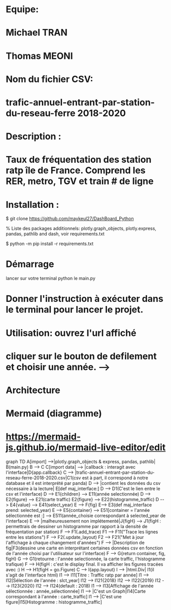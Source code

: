 # Equipe:
# Michael TRAN
# Thomas MEONI

# Nom du fichier CSV:
# trafic-annuel-entrant-par-station-du-reseau-ferre 2018-2020

# Description :
# Taux de fréquentation des station ratp île de France. Comprend les RER, metro, TGV et train # de ligne

# Installation :
$ git clone https://github.com/maykeul27/DashBoard_Python

% Liste des packages additionnels: plotly.graph_objects, plotly.express, pandas, pathlib and dash, voir requirements.txt

$ python -m pip install -r requirements.txt

# Démarrage
 lancer sur votre terminal python le main.py

# Donner l'instruction à exécuter dans le terminal pour lancer le projet.
# Utilisation: ouvrez l'url affiché

# cliquer sur le bouton de defilement et choisir une année. -->

# Architecture
# Mermaid (diagramme)
# https://mermaid-js.github.io/mermaid-live-editor/edit
graph TD
    A[import] -->|plotly.graph_objects & express, pandas, pathlib| B(main.py)
    B --> C
    C[import data] --> |callback : interagit avec l'interface|D{app.callback}
    C --> |trafic-annuel-entrant-par-station-du-reseau-ferre-2018-2020.csv|C1(csv est à part, il correspond à notre database et il est interprété par panda)
    D --> |contient les données du csv nécessaire à la lecture| E[def maj_interface:]
    D --> D1(C'est le lien entre le csv et l'interface)
    D --> E1{children} --> E11(année selectionnée)
    D --> E2{figure} --> E21(carte traffic)
        E2{figure} --> E22(histogramme_traffic)
    D --> E4{value} --> E41(select_year)
    E --> F{fig}
    E--> E3(def maj_interface prend: selected_year)
    E --> E5{container} --> E51[container = l'année  sélectionnée est :] --> E511(année_choisie correspondant à selected_year de l'interface)
    E --> |malheureusement non implétementé|J{figH} --> J1(figH : permettrais de dessiner un histogramme par rapport à la densité de fréquentation par station)
    F --> F1(.add_trace)
    F1 --> F11("Trace les lignes entre les stations")
    F --> F2(.update_layout)
    F2 --> F21("Met à jour l'affichage à chaque changement d'années")
    F --> |Description de fig|F3(dessine une carte en interprétant certaines données csv en fonction de l'année choisi par l'utilisateur sur l'interface)
    F --> G{return container, fig, figH}
    G --> G1(retourne : l'année selectionnée, la carte traffic, l'histogramme trafique)
    F --> H(figH : c'est le display final. Il va afficher les figures tracées avec :)
    H --> H1(figH = go.Figure)
    C --> I{app.layout}
    I --> |html.Div| I1(il s'agit de l'interface html)
    I1 --> I11[Titre : Traffic ratp par année]
    I1 --> I12[Sélection de l'année : slct_year]
        I12 --> I121{2018}
        I12 --> I122{2019}
        I12 --> I123{2020}
        I12 --> I124(default : 2018)
    I1 --> I13[Affichage de l'année sélectionnée : année_sélectionnée]
    I1 --> |C'est un Graph|I14[Carte correspondant à l'année : carte_traffic]
    I1 --> |C'est une figure|I15[Histogramme : histogramme_traffic]